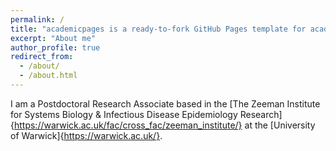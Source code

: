 ```yaml
---
permalink: /
title: "academicpages is a ready-to-fork GitHub Pages template for academic personal websites"
excerpt: "About me"
author_profile: true
redirect_from: 
  - /about/
  - /about.html
---
```


I am a Postdoctoral Research Associate based in the [The Zeeman Institute for Systems Biology & Infectious Disease Epidemiology Research]{https://warwick.ac.uk/fac/cross_fac/zeeman_institute/} at the [University of Warwick]{https://warwick.ac.uk/}.
